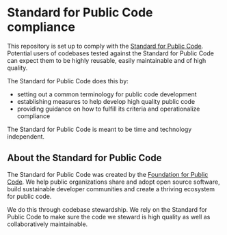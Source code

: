 # Standard for Public Code compliance

This repository is set up to comply with the [Standard for Public Code](https://standard.publiccode.net/). Potential users of codebases tested against the Standard for Public Code can expect them to be highly reusable, easily maintainable and of high quality.

The Standard for Public Code does this by:

* setting out a common terminology for public code development
* establishing measures to help develop high quality public code
* providing guidance on how to fulfill its criteria and operationalize compliance

The Standard for Public Code is meant to be time and technology independent.


## About the Standard for Public Code

The Standard for Public Code was created by the [Foundation for Public Code](https://publiccode.net/). We help public organizations share and adopt open source software, build sustainable developer communities and create a thriving ecosystem for public code. 

We do this through codebase stewardship. We rely on the Standard for Public Code to make sure the code we steward is high quality as well as collaboratively maintainable.

